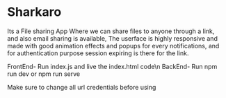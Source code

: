 # Sharkaro
Its a File sharing App Where we can share files to anyone through a link, and also email sharing is available, The userface is highly responsive and made with good animation effects and popups for every notifications, and for authentication purpose session expiring is there for the link.

FrontEnd- Run index.js and live the index.html code\n
BackEnd-  Run npm run dev or npm run serve

Make sure to change all url credentials before using 
